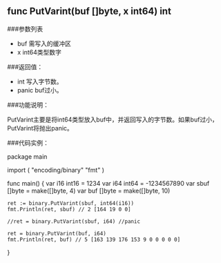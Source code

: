## func PutVarint(buf []byte, x int64) int

###参数列表

- buf 需写入的缓冲区 
- x int64类型数字

###返回值：

- int 写入字节数。
- panic buf过小。

###功能说明：

PutVarint主要是将int64类型放入buf中，并返回写入的字节数。如果buf过小，PutVarint将抛出panic。

###代码实例：
  
  package main
  
  import (
    "encoding/binary"
  	"fmt"
  )
  
  func main() {
  	var i16 int16 = 1234
  	var i64 int64 = -1234567890
  	var sbuf []byte = make([]byte, 4)
  	var buf []byte = make([]byte, 10)
  
  	ret := binary.PutVarint(sbuf, int64(i16))
  	fmt.Println(ret, sbuf) // 2 [164 19 0 0]
  
  	//ret = binary.PutVarint(sbuf, i64) //panic
  
  	ret = binary.PutVarint(buf, i64)
  	fmt.Println(ret, buf) // 5 [163 139 176 153 9 0 0 0 0 0]
  }
